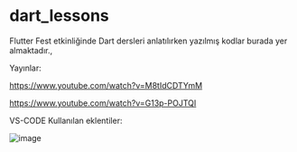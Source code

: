 # dart_lessons
Flutter Fest etkinliğinde Dart dersleri anlatılırken yazılmış kodlar burada yer almaktadır.,

Yayınlar:

https://www.youtube.com/watch?v=M8tIdCDTYmM

https://www.youtube.com/watch?v=G13p-POJTQI

VS-CODE Kullanılan eklentiler: 


![image](https://user-images.githubusercontent.com/64288156/146786687-a7e651d9-f5d1-4890-9664-d943a4a4556c.png)
